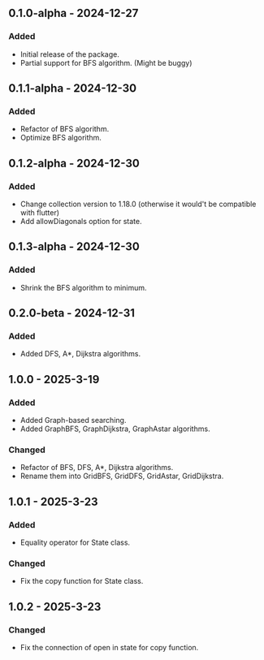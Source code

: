 ## 0.1.0-alpha - 2024-12-27
### Added
- Initial release of the package.
- Partial support for BFS algorithm. (Might be buggy)

## 0.1.1-alpha - 2024-12-30
### Added
- Refactor of BFS algorithm.
- Optimize BFS algorithm.

## 0.1.2-alpha - 2024-12-30
### Added
- Change collection version to 1.18.0 (otherwise it would't be compatible with flutter)
- Add allowDiagonals option for state.

## 0.1.3-alpha - 2024-12-30
### Added
- Shrink the BFS algorithm to minimum.

## 0.2.0-beta - 2024-12-31
### Added
- Added DFS, A*, Dijkstra algorithms.

## 1.0.0 - 2025-3-19
### Added
- Added Graph-based searching.
- Added GraphBFS, GraphDijkstra, GraphAstar algorithms.

### Changed
- Refactor of BFS, DFS, A*, Dijkstra algorithms.
- Rename them into GridBFS, GridDFS, GridAstar, GridDijkstra.

## 1.0.1 - 2025-3-23
### Added
- Equality operator for State class. 

### Changed
- Fix the copy function for State class.

## 1.0.2 - 2025-3-23
### Changed
- Fix the connection of open in state for copy function.